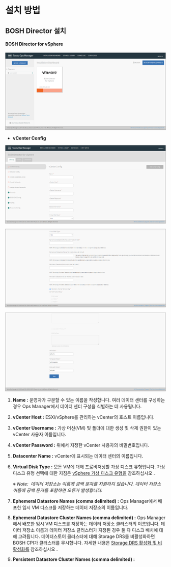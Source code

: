 # 설치 방법

## BOSH Director 설치

#### BOSH Director for vSphere

![](0019.png)

- **vCenter Config**

![](0020.png)

![](0021.png)

![](0022.png)

1. **Name :** 운영자가 구분할 수 있는 이름을 작성합니다. 여러 데이터 센터를 구성하는 경우 Ops Manager에서 데이터 센터 구성을 식별하는 데 사용됩니다.

2. **vCenter Host :** ESXi/vSphere를 관리하는 vCenter의 호스트 이름입니다.

3. **vCenter Username :** 가상 머신(VM) 및 폴더에 대한 생성 및 삭제 권한이 있는 vCenter 사용자 이름입니다.

4. **vCenter Password :** 위에서 지정한 vCenter 사용자의 비밀번호입니다.

5. **Datacenter Name :** vCenter에 표시되는 데이터 센터의 이름입니다.

6. **Virtual Disk Type :** 모든 VM에 대해 프로비저닝할 가상 디스크 유형입니다. 가상 디스크 유형 선택에 대한 지침은 [vSphere 가상 디스크 유형을](https://docs.pivotal.io/application-service/operating/disk-format.html) 참조하십시오 .
   
   ※ *Note:  데이터 저장소는 이름에 공백 문자를 지원하지 않습니다. 데이터 저장소 이름에 공백 문자를 포함하면 오류가 발생합니다.*

7. **Ephemeral Datastore Names (comma delimited) :** Ops Manager에서 배포한 임시 VM 디스크를 저장하는 데이터 저장소의 이름입니다.

8. **Ephemeral Datastore Cluster Names (comma delimited) :** Ops Manager에서 배포한 임시 VM 디스크를 저장하는 데이터 저장소 클러스터의 이름입니다. 데이터 저장소 이름과 데이터 저장소 클러스터가 지정된 경우 둘 다 디스크 배치에 대해 고려됩니다. 데이터스토어 클러스터에 대해 Storage DRS를 비활성화하면 BOSH CPI가 클러스터를 무시합니다. 자세한 내용은 [Storage DRS 활성화 및 비활성화를](https://docs.vmware.com/en/VMware-vSphere/7.0/com.vmware.vsphere.resmgmt.doc/GUID-827DBD6D-08B7-4411-9214-9E126671457F.html) 참조하십시오 .

9. **Persistent Datastore Cluster Names (comma delimited) :**


